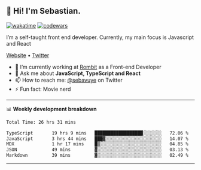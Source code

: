 ## 👋 Hi! I'm Sebastian.

[![wakatime](https://wakatime.com/badge/user/df0036c6-328a-4a39-be9b-e49417ed22a1.svg)](https://wakatime.com/@df0036c6-328a-4a39-be9b-e49417ed22a1)
[![codewars](https://www.codewars.com/users/sebavuye/badges/small)](https://www.codewars.com/users/sebavuye)

I’m a self-taught front end developer. Currently, my main focus is Javascript and React

[Website](https://sebastianvuye.be) • [Twitter](https://twitter.com/sebavuye)

- 🔭 I’m currently working at [Rombit](https://rombit.com/) as a Front-end Developer
- 💬 Ask me about **JavaScript, TypeScript and React**
- 📫 How to reach me: [@sebavuye](https://twitter.com/sebavuye) on Twitter
- ⚡ Fun fact: Movie nerd

-------

📊 **Weekly development breakdown**

<!--START_SECTION:waka-->

```txt
Total Time: 26 hrs 31 mins

TypeScript       19 hrs 9 mins   ██████████████████░░░░░░░   72.06 %
JavaScript       3 hrs 44 mins   ███▓░░░░░░░░░░░░░░░░░░░░░   14.07 %
MDX              1 hr 17 mins    █▒░░░░░░░░░░░░░░░░░░░░░░░   04.85 %
JSON             49 mins         ▓░░░░░░░░░░░░░░░░░░░░░░░░   03.13 %
Markdown         39 mins         ▓░░░░░░░░░░░░░░░░░░░░░░░░   02.49 %
```

<!--END_SECTION:waka-->
-------
